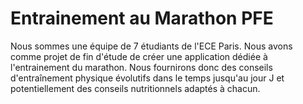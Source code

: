 # Entrainement au Marathon PFE

Nous sommes une équipe de 7 étudiants de l'ECE Paris. Nous avons comme projet de fin d'étude de créer une application dédiée à l'entrainement du marathon. Nous fournirons donc des conseils d'entraînement physique évolutifs dans le temps jusqu'au jour J et potentiellement des conseils nutritionnels adaptés à chacun. 
